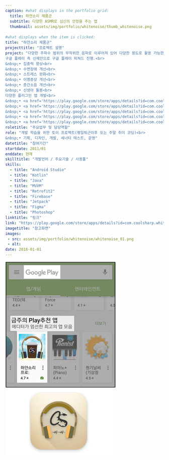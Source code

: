 ```yaml
---
caption: #what displays in the portfolio grid:
  title: 하얀소리 제품군
  subtitle: 다양한 ASMR로 심신의 안정을 주는 앱
  thumbnail: assets/img/portfolio/whitenoise/thumb_whitenoise.png
  
#what displays when the item is clicked:
title: "하얀소리 제품군"
projecttitle: "프로젝트 설명"
project: "다양한 주파수 범위의 무작위한 음파로 이루어져 있어 다양한 용도로 활용 가능한 ASMR 앱.<br>
구글 플레이 측 선제안으로 구글 플레이 피쳐드 진행.<br>
&nbsp;• 집중력 향상<br>
&nbsp;• 수면장애 개선<br>
&nbsp;• 스트레스 완화<br>
&nbsp;• 이명증상 개선<br>
&nbsp;• 층간소음 개선<br>
&nbsp;• 신생아 돌봄<br>
다양한 플러그인 앱 개발<br>
&nbsp;• <a href='https://play.google.com/store/apps/details?id=com.coolsharp.whitenoise.rain' target=_blank>하얀소리 비</a><br>
&nbsp;• <a href='https://play.google.com/store/apps/details?id=com.coolsharp.whitenoise.cafe' target=_blank>하얀소리 카페</a><br>
&nbsp;• <a href='https://play.google.com/store/apps/details?id=com.coolsharp.whitenoise.place' target=_blank>하얀소리 장소</a><br>
&nbsp;• <a href='https://play.google.com/store/apps/details?id=com.coolsharp.whitenoise.wave' target=_blank>하얀소리 파도</a><br>
&nbsp;• <a href='https://play.google.com/store/apps/details?id=com.coolsharp.whitenoise.forest' target=_blank>하얀소리 숲</a>"
roletitle: "주요업무 및 담당역할"
role: "개발 학습을 위한 토이 프로젝트(평일퇴근이후 또는 주말 취미 코딩)<br>
&nbsp;• 기획, 디자인, 개발, 세너티 테스트, 운영"
datetitle: "참여기간"
startdate: 2011/01
enddate: 현재
skilltitle: "개발언어 / 주요기술 / 사용툴"
skills:
  - title: "Android Studio"
  - title: "Kotlin"
  - title: "Java"
  - title: "MVVM"
  - title: "Retrofit2"
  - title: "Firebase"
  - title: "Jetpack"
  - title: "Figma"
  - title: "Photoshop"
linktitle: "링크"
link: "https://play.google.com/store/apps/details?id=com.coolsharp.whitenoisepro"
imagetitle: "참고화면"
images:
 - src: assets/img/portfolio/whitenoise/whitenoise_01.png
 - alt: 
date: 2018-01-01
---
```

<img class="img-fluid d-block mx-auto" src="assets/img/portfolio/whitenoise/whitenoise_02.png" alt="" />